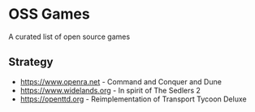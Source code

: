 # OSS Games

A curated list of open source games

## Strategy

- https://www.openra.net - Command and Conquer and Dune
- https://www.widelands.org - In spirit of The Sedlers 2
- https://openttd.org - Reimplementation of Transport Tycoon Deluxe
